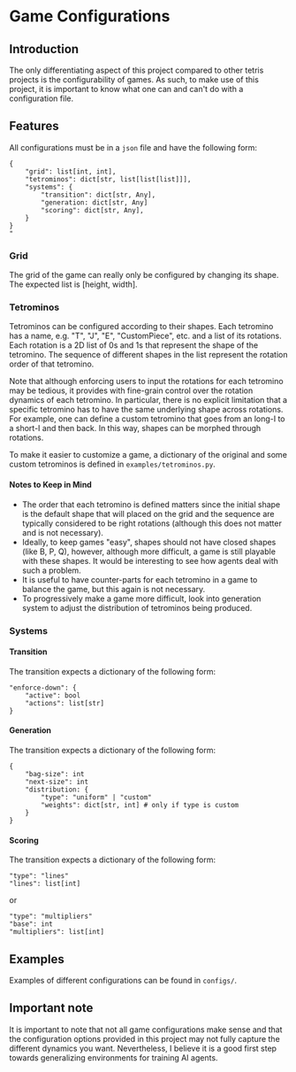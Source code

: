 # Game Configurations

## Introduction

The only differentiating aspect of this project compared to other tetris projects is the configurability of games. As such, to make use of this project, it is important to know what one can and can't do with a configuration file.

## Features

All configurations must be in a `json` file and have the following form:

```{}
{
    "grid": list[int, int],
    "tetrominos": dict[str, list[list[list]]],
    "systems": {
        "transition": dict[str, Any],
        "generation: dict[str, Any]
        "scoring": dict[str, Any],
    }
}
"
```

### Grid

The grid of the game can really only be configured by changing its shape. The expected list is [height, width].

### Tetrominos

Tetrominos can be configured according to their shapes. Each tetromino has a name, e.g. "T", "J", "E", "CustomPiece", etc. and a list of its rotations. Each rotation is a 2D list of 0s and 1s that represent the shape of the tetromino. The sequence of different shapes in the list represent the rotation order of that tetromino.

Note that although enforcing users to input the rotations for each tetromino may be tedious, it provides with fine-grain control over the rotation dynamics of each tetromino. In particular, there is no explicit limitation that a specific tetromino has to have the same underlying shape across rotations. For example, one can define a custom tetromino that goes from an long-I to a short-I and then back. In this way, shapes can be morphed through rotations.

To make it easier to customize a game, a dictionary of the original and some custom tetrominos is defined in `examples/tetrominos.py`.

#### Notes to Keep in Mind

- The order that each tetromino is defined matters since the initial shape is the default shape that will placed on the grid and the sequence are typically considered to be right rotations (although this does not matter and is not necessary).
- Ideally, to keep games "easy", shapes should not have closed shapes (like B, P, Q), however, although more difficult, a game is still playable with these shapes. It would be interesting to see how agents deal with such a problem.
- It is useful to have counter-parts for each tetromino in a game to balance the game, but this again is not necessary.
- To progressively make a game more difficult, look into generation system to adjust the distribution of tetrominos being produced.

### Systems

#### Transition

The transition expects a dictionary of the following form:

```{}
"enforce-down": {
    "active": bool
    "actions": list[str]
}
```

#### Generation

The transition expects a dictionary of the following form:

```{}
{
    "bag-size": int
    "next-size": int
    "distribution: {
        "type": "uniform" | "custom"
        "weights": dict[str, int] # only if type is custom
    }
}
```

#### Scoring

The transition expects a dictionary of the following form:

```{}
"type": "lines"
"lines": list[int]
```

or

```{}
"type": "multipliers"
"base": int
"multipliers": list[int]
```

## Examples

Examples of different configurations can be found in `configs/`.

## Important note

It is important to note that not all game configurations make sense and that the configuration options provided in this project may not fully capture the different dynamics you want. Nevertheless, I believe it is a good first step towards generalizing environments for training AI agents.
